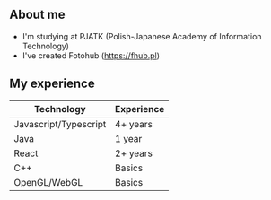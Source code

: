 ## About me

- I'm studying at PJATK (Polish-Japanese Academy of Information Technology)
- I've created Fotohub (https://fhub.pl)

## My experience

| Technology            | Experience |
|-----------------------|------------|
| Javascript/Typescript | 4+ years   |
| Java                  | 1 year     |
| React                 | 2+ years   |
| C++                   | Basics     |
| OpenGL/WebGL          | Basics     |
